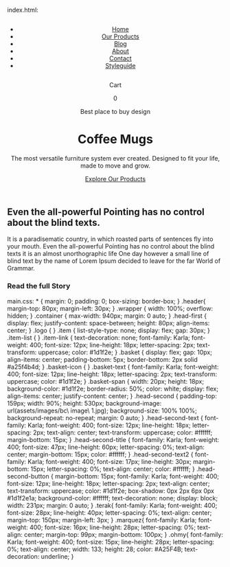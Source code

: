 index.html:
<!DOCTYPE html>
<html lang="en">
<head>
    <meta charset="UTF-8">
    <meta name="viewport" content="width=device-width, initial-scale=1.0">
    <title>Document</title>
    <link rel="stylesheet" href="main.css">
</head>
<body>
    <div class="wrapper">
        <header class="header">
            <div class="container">
              <div class="head-first">
                <a href="" class="logo">
                  <img src="https://s3-alpha-sig.figma.com/img/328b/1ecc/a8f4172a6ee9ae30205716457a19f985?Expires=1745798400&Key-Pair-Id=APKAQ4GOSFWCW27IBOMQ&Signature=Ve1xyH7PmWZWAy3YhUpPq-x4cfqmHuDwKWBRqi8J9ZejPKL5Km5VagpQ0K0yVqXcF1x4kzHiQZslWlbeOmOSkDb7ZmczIFlPD56Uu5EI-G8e2HJphpgPYrfFoJSHT8jpmnTalAch6O~omkRUexaEJwQwCuneeK6L3bghRFS3C4eUUQyHeabIjz6UzlHUlV5Xh3MrGrqVXPcx3C7VYrBQJJsjdcFXquihBsDnAk5D8xBHllVgiCs4i7OS-G0kBjPo9DT7xmL2r6QHDk8vywHp0G2X0FUonPqxDOAcd~XmsPx3Fd2akaQRH5QACu4L-9LCbLJ2S~~p8ghLqXJSqz6W7g__" alt="" />
                </a>
                <ul class="item">
                  <li class="item-list">
                    <a href="" class="item-link">Home</a>
                  </li>
                  <li class="item-list">
                    <a href="" class="item-link">Our Products</a>
                  </li>
                  <li class="item-list">
                    <a href="" class="item-link">Blog</a>
                  </li>
                  <li class="item-list">
                    <a href="" class="item-link">About</a>
                  </li>
                  <li class="item-list">
                    <a href="" class="item-link">Contact</a>
                  </li>
                  <li class="item-list">
                    <a href="" class="item-link">Styleguide</a>
                  </li>
                </ul>
                <div class="basket">
                  <img src="https://s3-alpha-sig.figma.com/img/e1f2/84ae/571e3fa88206d984b4a63f0307032852?Expires=1745193600&Key-Pair-Id=APKAQ4GOSFWCW27IBOMQ&Signature=iOBOdsdq6Dz9pP2l5UrjxlffPf5eufR4ssBAdFF2XXo8PU0vmViO8SX6wPoDTWfehqVnsTYScOA1NDUIJOOSQ2iWMnUOzlOk~xm-y0veH041yx6-U4rsRVAESPCSf1tP3O6q8iGXYH9bb3ChuDEoA0qygPJurDyB-ZPvBgKEW~HjXdv-SPD4smGDUTnbvYhHLnAIj9iZZTuh8yCCH0G~TJwXlF2II2oJIJ04AdzITdXFc9k9jn2WIOOXeduX5ALKI5Jdy93sgsd7g~bOWbalKT6YzjhexIouo0JINL-GqaMivy9jsrATA6nzAYn0VdzNW7JITdqIOi7FPROzyIvPrg__" class="basket-icon" alt="" />
                  <p class="basket-text">Cart</p>
                  <span class="basket-span">0</span>
                </div>
              </div>
            </div>
            <div class="head-second">
              <p class="head-second-text">Best place to buy design</p>
              <h1 class="head-second-title">Coffee Mugs</h1>
              <p class="head-second-text2">
                The most versatile furniture system ever created. Designed to fit
                your life, made to move and grow.
              </p>
              <a href="" class="head-second-button">Explore Our Products</a>
            </div>
          </header>
          <main>
            <section>
                <div class="container">
                    <h1 class="terak" >Even the all-powerful Pointing has no control about the blind texts.</h1>
                    <p class="marquez">It is a paradisematic country, in which roasted parts of sentences fly into your mouth. Even the all-powerful Pointing has no control about the blind texts it is an almost unorthographic life One day however a small line of blind text by the name of Lorem Ipsum decided to leave for the far World of Grammar.</p>
                    <h3 class="ohmy">Read the full Story</h3>
                </div>
            </section>
          </main>
    </div>
</body>
</html>
main.css:
* {
    margin: 0;
    padding: 0;
    box-sizing: border-box;
  }
  .header{
margin-top: 80px;
margin-left: 30px;
  }
  .wrapper {
    width: 100%;
    overflow: hidden;
  }
  .container {
    max-width: 940px;
    margin: 0 auto;
  }
  .head-first {
    display: flex;
    justify-content: space-between;
    height: 80px;
    align-items: center;
  }
  .logo {
  }
  .item {
    list-style-type: none;
    display: flex;
    gap: 30px;
  }
  .item-list {
  }
  .item-link {
    text-decoration: none;
    font-family: Karla;
    font-weight: 400;
    font-size: 12px;
    line-height: 18px;
    letter-spacing: 2px;
    text-transform: uppercase;
    color: #1d1f2e;
  }
  .basket {
    display: flex;
    gap: 10px;
    align-items: center;
    padding-bottom: 5px;
    border-bottom: 2px solid #a25f4b4d;
  }
  .basket-icon {
  }
  .basket-text {
    font-family: Karla;
    font-weight: 400;
    font-size: 12px;
    line-height: 18px;
    letter-spacing: 2px;
    text-transform: uppercase;
    color: #1d1f2e;
  }
  .basket-span {
    width: 20px;
    height: 18px;
    background-color: #1d1f2e;
    border-radius: 50%;
    color: white;
    display: flex;
    align-items: center;
    justify-content: center;
  }
  .head-second {
    padding-top: 159px;
    width: 90%;
    height: 530px;
    background-image: url(assets/images/bc\ image\ 1.jpg);
    background-size: 100% 100%;
    background-repeat: no-repeat;
    margin: 0 auto;
  }
  .head-second-text {
    font-family: Karla;
    font-weight: 400;
    font-size: 12px;
    line-height: 18px;
    letter-spacing: 2px;
    text-align: center;
    text-transform: uppercase;
    color: #ffffff;
    margin-bottom: 15px;
  }
  .head-second-title {
    font-family: Karla;
    font-weight: 400;
    font-size: 47px;
    line-height: 60px;
    letter-spacing: 0%;
    text-align: center;
    margin-bottom: 15px;
    color: #ffffff;
  }
  .head-second-text2 {
    font-family: Karla;
    font-weight: 400;
    font-size: 17px;
    line-height: 30px;
    margin-bottom: 15px;
    letter-spacing: 0%;
    text-align: center;
    color: #ffffff;
  }
  .head-second-button {
    margin-bottom: 15px;
    font-family: Karla;
    font-weight: 400;
    font-size: 12px;
    line-height: 18px;
    letter-spacing: 2px;
    text-align: center;
    text-transform: uppercase;
    color: #1d1f2e;
    box-shadow: 0px 2px 6px 0px #1d1f2e1a;
    background-color: #ffffff;
    text-decoration: none;
    display: block;
    width: 231px;
    margin: 0 auto;
  }
  .terak{
    font-family: Karla;
font-weight: 400;
font-size: 28px;
line-height: 40px;
letter-spacing: 0%;
text-align: center;
margin-top: 150px;
margin-left: 3px;
  }
  .marquez{
    font-family: Karla;
font-weight: 400;
font-size: 16px;
line-height: 28px;
letter-spacing: 0%;
text-align: center;
margin-top: 99px;
margin-bottom: 100px;
  }
  .ohmy{
    font-family: Karla;
font-weight: 400;
font-size: 15px;
line-height: 28px;
letter-spacing: 0%;
text-align: center;
width: 133;
height: 28;
color: #A25F4B;
text-decoration: underline;
  }

